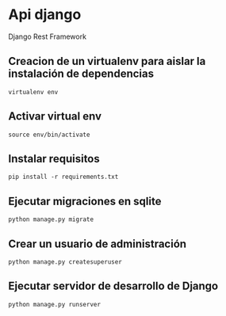 # Api django
 Django Rest Framework

## Creacion de un virtualenv para aislar la instalación de dependencias 
`virtualenv env`

## Activar virtual env
`source env/bin/activate`  

## Instalar requisitos
`pip install -r requirements.txt`

## Ejecutar migraciones en sqlite
`python manage.py migrate`

## Crear un usuario de administración 
`python manage.py createsuperuser`

## Ejecutar servidor de desarrollo de Django
`python manage.py runserver`
